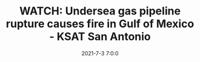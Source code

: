 ---
"title": "WATCH: Undersea gas pipeline rupture causes fire in Gulf of Mexico - KSAT San Antonio"
"date": "2021-7-3 7:0:0"
"feed_name": "GOOGLENEWS"
"feed_website": "https://news.google.com/search?q=drilling%2Bincident&hl=en-US&gl=US&ceid=US:en"
"feed_rss": "https://news.google.com/rss/search?q=drilling%2Bincident&hl=en-US&gl=US&ceid=US:en"
"link": "https://www.ksat.com/business/2021/07/03/watch-undersea-gas-pipeline-rupture-causes-fire-in-gulf-of-mexico/"
"file": "_posts/-69dd66ddddc29fb566b668d86c1a719870c05a5c.md"
"accident": "1"
"drilling": "1"
---